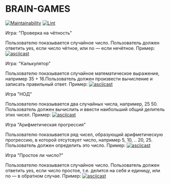 # BRAIN-GAMES

[![Maintainability](https://api.codeclimate.com/v1/badges/1979eccfa5d90101d351/maintainability)](https://codeclimate.com/github/OliveMoor/frontend-project-lvl1/maintainability)   [![Lint](https://github.com/OliveMoor/frontend-project-lvl1/workflows/Lint/badge.svg)](https://github.com/OliveMoor/frontend-project-lvl1/actions)


Игра: "Проверка на чётность"

Пользователю показывается случайное число.
Пользователь должен ответить yes, если число чётное, или no — если нечётное.
Пример:
[![asciicast](https://asciinema.org/a/367202.svg)](https://asciinema.org/a/367202)


Игра: "Калькулятор"

Пользователю показывается случайное математическое выражение, например 35 + 16.Пользователь должен произвести вычисление и записать правильный ответ.
Пример:
[![asciicast](https://asciinema.org/a/367024.svg)](https://asciinema.org/a/367024)


Игра "НОД"

Пользователю показывается два случайных числа, например, 25 50. Пользователь должен вычислить и ввести наибольший общий делитель этих чисел.
Пример:
[![asciicast](https://asciinema.org/a/367025.svg)](https://asciinema.org/a/367025)


Игра "Арифметическая прогрессия"

Пользователю показывается ряд чисел, образующий арифметическую прогрессию, в которой отсутсвует число, например 5, 10, .. 20, 25. Пользователь должен определить это число.
Пример:
[![asciicast](https://asciinema.org/a/367028.svg)](https://asciinema.org/a/367028)


Игра "Простое ли число?"

Пользователю показывается случайное число.
Пользователь должен ответить yes, если число простое, т.е. делится на себя и единицу, или no — в обратном случае.
Пример:
[![asciicast](https://asciinema.org/a/367200.svg)](https://asciinema.org/a/367200)
